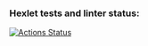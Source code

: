 ### Hexlet tests and linter status:
[![Actions Status](https://github.com/safrio/rails-project-lvl3/workflows/hexlet-check/badge.svg)](https://github.com/safrio/rails-project-lvl3/actions)